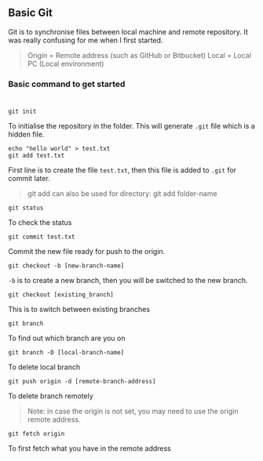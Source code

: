 ## Basic Git

Git is to synchronise files between local machine and remote repository. It was really confusing for me when I first started. 

> Origin = Remote address (such as GitHub or Bitbucket) 
> Local = Local PC (Local environment)

### Basic command to get started     
#
```
git init
```
To initialise the repository in the folder. This will generate `.git` file which is a hidden file. 

```
echo "hello world" > test.txt
git add test.txt
```
First line is to create the file `test.txt`, then this file is added to `.git` for commit later.  
> git add can also be used for directory: git add folder-name

```
git status
```
To check the status 

```
git commit test.txt
```
Commit the new file ready for push to the origin. 

```
git checkout -b [new-branch-name]
```
`-b` is to create a new branch, then you will be switched to the new branch. 

```
git checkout [existing_branch]
```
This is to switch between existing branches 

```
git branch
```
To find out which branch are you on

```
git branch -D [local-branch-name]
```
To delete local branch

```
git push origin -d [remote-branch-address]
```
To delete branch remotely
> Note: in case the origin is not set, you may need to use the origin remote address.  

```
git fetch origin 
```
To first fetch what you have in the remote address